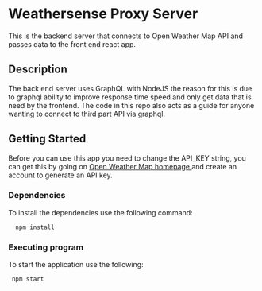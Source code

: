 # Weathersense Proxy Server 

This is the backend server that connects to Open Weather Map API and passes data to the front end react app. 

## Description

The back end server uses GraphQL with NodeJS the reason for this is due to graphql ability to improve response time speed and only get data that is need by the frontend. The code in this repo also acts as a guide for 
anyone wanting to connect to third part API via graphql.

## Getting Started

Before you can use this app you need to change the API_KEY string, you can get this by going on <a href="https://openweathermap.org/" target="_blank" rel="noreferrer">Open Weather Map homepage </a> and create an account to generate an API key.  

### Dependencies

To install the dependencies use the following command: 

```
  npm install
```

### Executing program

To start the application use the following:

```
 npm start
```
